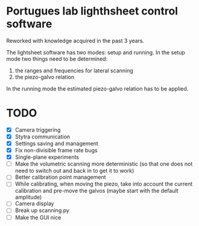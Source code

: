 # Portugues lab lighthsheet control software

Reworked with knowledge acquired in the past 3 years.

The lightsheet software has two modes: setup and running.
In the setup mode two things need to be determined: 
1) the ranges and frequencies for lateral scanning
2) the piezo-galvo relation

In the running mode the estimated piezo-galvo relation has to be applied.

# TODO
 - [X] Camera triggering
 - [X] Stytra communication
 - [X] Settings saving and management
 - [X] Fix non-divisible frame rate bugs
 - [X] Single-plane experiments
 - [ ] Make the volumetric scanning more deterministic (so that one does not need to switch out and back in to get it to work)
 - [ ] Better calibration point management
 - [ ] While calibrating, when moving the piezo, take into account the current calibration and pre-move the galvos (maybe start with the default amplitude)
 - [ ] Camera display
 - [ ] Break up scanning.py
 - [ ] Make the GUI nice